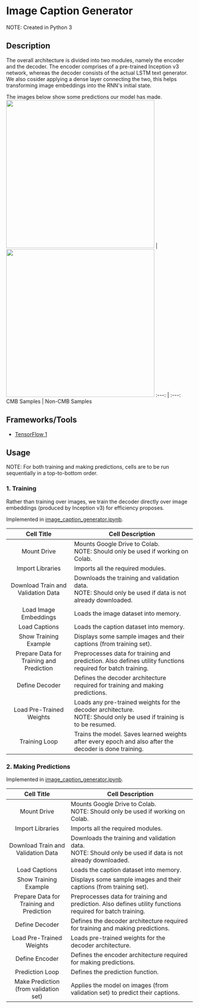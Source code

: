 # Image Caption Generator

NOTE: Created in Python 3


## Description

The overall architecture is divided into two modules, namely the encoder and the decoder. The encoder comprises of a pre-trained Inception v3 network, whereas the decoder consists of the actual LSTM text generator. We also cosider applying a dense layer connecting the two, this helps transforming image embeddings into the RNN's initial state.

The images below show some predictions our model has made.
<img src="/sample_images/cmb.png" width="400"> | <img src="/sample_images/non_cmb.png" width="400">
:---: | :---:
CMB Samples | Non-CMB Samples


## Frameworks/Tools

- [TensorFlow 1](https://www.tensorflow.org/api_docs/python/tf/compat/v1)


## Usage

NOTE: For both training and making predictions, cells are to be run sequentially in a top-to-bottom order.

### 1. Training

Rather than training over images, we train the decoder directly over image embeddings (produced by Inception v3) for efficiency proposes.

Implemented in [image_caption_generator.ipynb](/image_caption_generator.ipynb).

Cell Title | Cell Description
:---: | ---
Mount Drive | Mounts Google Drive to Colab. <br>NOTE: Should only be used if working on Colab.
Import Libraries | Imports all the required modules.
Download Train and Validation Data | Downloads the training and validation data. <br>NOTE: Should only be used if data is not already downloaded.
Load Image Embeddings | Loads the image dataset into memory.
Load Captions | Loads the caption dataset into memory.
Show Training Example | Displays some sample images and their captions (from training set).
Prepare Data for Training and Prediction | Preprocesses data for training and prediction. Also defines utility functions required for batch training.
Define Decoder | Defines the decoder architecture required for training and making predictions.
Load Pre-Trained Weights | Loads any pre-trained weights for the decoder architecture. <br>NOTE: Should only be used if training is to be resumed.
Training Loop | Trains the model. Saves learned weights after every epoch and also after the decoder is done training.

### 2. Making Predictions

Implemented in [image_caption_generator.ipynb](/image_caption_generator.ipynb).

Cell Title | Cell Description
:---: | ---
Mount Drive | Mounts Google Drive to Colab. <br>NOTE: Should only be used if working on Colab.
Import Libraries | Imports all the required modules.
Download Train and Validation Data | Downloads the training and validation data. <br>NOTE: Should only be used if data is not already downloaded.
Load Captions | Loads the caption dataset into memory.
Show Training Example | Displays some sample images and their captions (from training set).
Prepare Data for Training and Prediction | Preprocesses data for training and prediction. Also defines utility functions required for batch training.
Define Decoder | Defines the decoder architecture required for training and making predictions.
Load Pre-Trained Weights | Loads pre-trained weights for the decoder architecture.
Define Encoder | Defines the encoder architecture required for making predictions.
Prediction Loop | Defines the prediction function.
Make Prediction (from validation set) | Applies the model on images (from validation set) to predict their captions.
